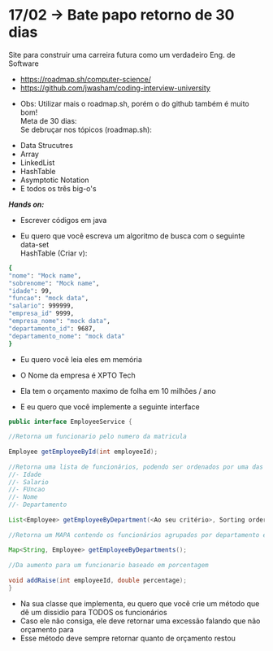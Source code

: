 # 17/02 -> Bate papo retorno de 30 dias																									
Site para construir uma carreira futura como um verdadeiro Eng. de Software																									
- https://roadmap.sh/computer-science/																									
- https://github.com/jwasham/coding-interview-university																									
* Obs: Utilizar mais o roadmap.sh, porém o do github também é muito bom!																									
Meta de 30 dias:																									
Se debruçar nos tópicos (roadmap.sh):																									
- Data Strucutres																									
- Array																									
- LinkedList																									
- HashTable																									
- Asymptotic Notation																									
- E todos os três big-o's		

***Hands on:***																									
* Escrever códigos em java																									
																									
* Eu quero que você escreva um algoritmo de busca com o seguinte data-set 														
HashTable (Criar v):																									
```bash
{																									
"nome": "Mock name",																									
"sobrenome": "Mock name",																									
"idade": 99,																									
"funcao": "mock data",																									
"salario": 999999,																									
"empresa_id" 9999,																									
"empresa_nome": "mock data",																									
"departamento_id": 9687,																									
"departamento_nome": "mock data"																									
}		
```
																							
- Eu quero você leia eles em memória																									
- O Nome da empresa é XPTO Tech																									
- Ela tem o orçamento maximo de folha em 10 milhões / ano																									
																									
																									
- E eu quero que você implemente a seguinte interface		

```Java
public interface EmployeeService {
														
//Retorna um funcionario pelo numero da matricula																									
																								
Employee getEmployeeById(int employeeId);																									
																					
//Retorna uma lista de funcionários, podendo ser ordenados por uma das opções:																									
//- Idade																									
//- Salario																									
//- FUncao																									
//- Nome																									
//- Departamento																									
																								
List<Employee> getEmployeeByDepartment(<Ao seu critério>, Sorting order);																									
																								
//Retorna um MAPA contendo os funcionários agrupados por departamento e estando ordenados por salario																									
																								
Map<String, Employee> getEmployeeByDepartments();																									
																								
//Da aumento para um funcionario baseado em porcentagem																									
																									
void addRaise(int employeeId, double percentage);																									
}
```														
																									
- Na sua classe que implementa, eu quero que você crie um método que dê um dissidio para TODOS os funcionários
- Caso ele não consiga, ele deve retornar uma excessão falando que não orçamento para																									
- Esse método deve sempre retornar quanto de orçamento restou																									
